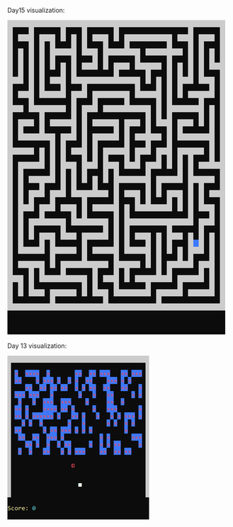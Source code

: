 Day15 visualization:

![Day 15](AdventOfCode2019/Day15.gif)


Day 13 visualization:

![Day 13 pc](AdventOfCode2019/Day13-pc.gif)
